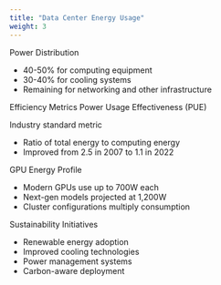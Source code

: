 ```yaml
---
title: "Data Center Energy Usage"
weight: 3
---
```

Power Distribution

* 40-50% for computing equipment
* 30-40% for cooling systems
* Remaining for networking and other infrastructure

Efficiency Metrics
Power Usage Effectiveness (PUE)

Industry standard metric
* Ratio of total energy to computing energy
* Improved from 2.5 in 2007 to 1.1 in 2022

GPU Energy Profile

* Modern GPUs use up to 700W each
* Next-gen models projected at 1,200W
* Cluster configurations multiply consumption

Sustainability Initiatives

* Renewable energy adoption
* Improved cooling technologies
* Power management systems
* Carbon-aware deployment